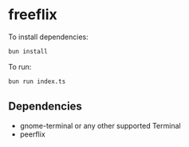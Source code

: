 # freeflix

To install dependencies:

```bash
bun install
```

To run:

```bash
bun run index.ts
```

## Dependencies

* gnome-terminal or any other supported Terminal
* peerflix